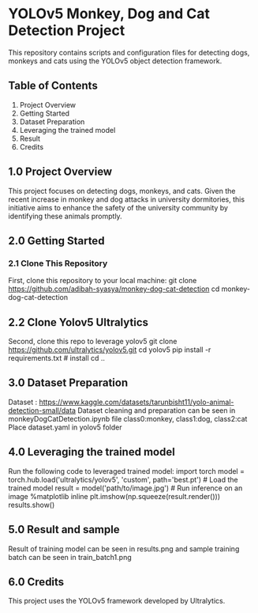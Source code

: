 # YOLOv5 Monkey, Dog and Cat Detection Project
This repository contains scripts and configuration files for detecting dogs, monkeys and cats using the YOLOv5 object detection framework.

## Table of Contents
1. Project Overview
2. Getting Started
3. Dataset Preparation
4. Leveraging the trained model
5. Result
6. Credits

## 1.0 Project Overview
This project focuses on detecting dogs, monkeys, and cats. Given the recent increase in monkey and dog attacks in university dormitories, this initiative aims to enhance the safety of the university community by identifying these animals promptly.

## 2.0 Getting Started
### 2.1 Clone This Repository
First, clone this repository to your local machine:
git clone https://github.com/adibah-syasya/monkey-dog-cat-detection
cd monkey-dog-cat-detection

## 2.2 Clone Yolov5 Ultralytics
Second, clone this repo to leverage yolov5
git clone https://github.com/ultralytics/yolov5.git
cd yolov5
pip install -r requirements.txt  # install
cd ..

## 3.0 Dataset Preparation 
Dataset : https://www.kaggle.com/datasets/tarunbisht11/yolo-animal-detection-small/data
Dataset cleaning and preparation can be seen in monkeyDogCatDetection.ipynb file 
class0:monkey, class1:dog, class2:cat
Place dataset.yaml in yolov5 folder

## 4.0 Leveraging the trained model
Run the following code to leveraged trained model:
import torch
model = torch.hub.load('ultralytics/yolov5', 'custom', path='best.pt')  # Load the trained model
result = model('path/to/image.jpg')  # Run inference on an image
%matplotlib inline
plt.imshow(np.squeeze(result.render()))
results.show() 

## 5.0 Result and sample
Result of training model can be seen in results.png and sample training batch can be seen in train_batch1.png

## 6.0 Credits
This project uses the YOLOv5 framework developed by Ultralytics.

